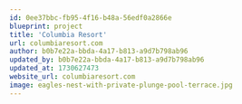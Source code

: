 ```yaml
---
id: 0ee37bbc-fb95-4f16-b48a-56edf0a2866e
blueprint: project
title: 'Columbia Resort'
url: columbiaresort.com
author: b0b7e22a-bbda-4a17-b813-a9d7b798ab96
updated_by: b0b7e22a-bbda-4a17-b813-a9d7b798ab96
updated_at: 1730627473
website_url: columbiaresort.com
image: eagles-nest-with-private-plunge-pool-terrace.jpg
---
```

